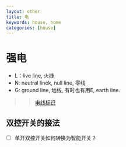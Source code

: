 ```yaml
---
layout: other
title: 电
keywords: house, home
categories: [house]
---
```


# 强电

- L：live line, 火线
- N: neutral linek, null line, 零线
- G: ground line, 地线, 有时也有用E, earth line.

>> [电线标识](https://www.dgjs123.com/dgjc/18408.htm)


## 双控开关的接法

- [ ] 单开双控开关如何转换为智能开关？
